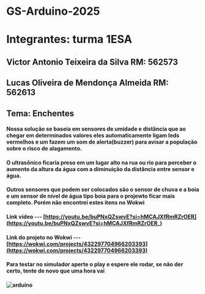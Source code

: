 # GS-Arduino-2025

# Integrantes: turma 1ESA
## Victor Antonio Teixeira da Silva RM: 562573
## Lucas Oliveira de Mendonça Almeida RM: 562613

## Tema: Enchentes
#### Nossa solução se baseia em sensores de umidade e distância que ao chegar em determinados valores eles automaticamente ligam leds vermelhos e um fazem um som de alerta(buzzer) para avisar a população sobre o risco de alagamento.
#### O ultrasônico ficaria preso em um lugar alto na rua ou rio para perceber o aumento da altura da água com a diminuição da distância entre sensor e água.
#### Outros sensores que podem ser colocados são o sensor de chuva e a boia e um sensor de nível de água tipo boia para o projewto ficar mais completo. Porém não encontrei estes itens no Wokwi

#### Link vídeo --- [https://youtu.be/buPNxQZswvE?si=hMCAJXfRmRZrOER](https://youtu.be/buPNxQZswvE?si=hMCAJXfRmRZrOER_)

#### Link do projeto no Wokwi --- [https://wokwi.com/projects/432297704966203393](https://wokwi.com/projects/432297704966203393)
#### Para testar no simulador aperte o play e espere ele rodar, se não der certo, tente de novo que uma hora vai
#### ![arduino](https://victorvision.com.br/wp-content/uploads/2021/10/o-que-e-arduino.jpg)

